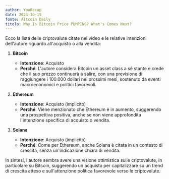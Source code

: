 ```yaml
---
author: YouRecap
date: 2024-10-15
fonte: Altcoin Daily
titolo: Why Is Bitcoin Price PUMPING? What's Comes Next?
---
```


Ecco la lista delle criptovalute citate nel video e le relative intenzioni dell'autore riguardo all'acquisto o alla vendita:

1. **Bitcoin**
   - **Intenzione**: Acquisto
   - **Perché**: L'autore considera Bitcoin un asset class a sé stante e crede che il suo prezzo continuerà a salire, con una previsione di raggiungere i 100.000 dollari nei prossimi mesi, sostenuto da eventi macroeconomici e politici favorevoli.

2. **Ethereum**
   - **Intenzione**: Acquisto (implicito)
   - **Perché**: Viene menzionato che Ethereum è in aumento, suggerendo una prospettiva positiva, anche se non viene approfondita l'intenzione specifica di acquisto o vendita.

3. **Solana**
   - **Intenzione**: Acquisto (implicito)
   - **Perché**: Come per Ethereum, anche Solana è citata in un contesto di crescita, senza un'indicazione chiara di vendita.

In sintesi, l'autore sembra avere una visione ottimistica sulle criptovalute, in particolare su Bitcoin, suggerendo un acquisto per capitalizzare su un trend di crescita atteso e sull'attenzione politica favorevole verso le criptovalute.
